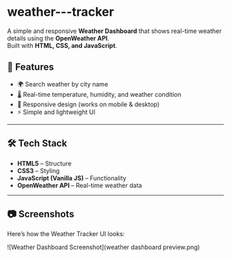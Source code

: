 # weather---tracker
A simple and responsive **Weather Dashboard** that shows real-time weather details using the **OpenWeather API**.  
Built with **HTML, CSS, and JavaScript**.
## 🚀 Features
- 🌍 Search weather by city name
- 🌡️ Real-time temperature, humidity, and weather condition
- 📱 Responsive design (works on mobile & desktop)
- ⚡ Simple and lightweight UI

---

## 🛠️ Tech Stack
- **HTML5** – Structure  
- **CSS3** – Styling  
- **JavaScript (Vanilla JS)** – Functionality  
- **OpenWeather API** – Real-time weather data  

---

## 📷 Screenshots
Here’s how the Weather Tracker UI looks:

![Weather Dashboard Screenshot](weather dashboard preview.png)





